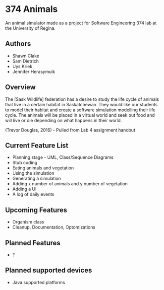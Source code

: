 # 374 Animals
An animal simulator made as a project for Software Engineering 374 lab at the University of Regina.

## Authors ##
* Shawn Clake   
* Sam Dietrich   
* Uys Kriek   
* Jennifer Herasymuik

## Overview ##
The [Sask Wildlife] federation has a desire to study the life cycle of animals that live in a certain habitat in Saskatchewan. They would like our students to model their habitat and create a software simulation modelling their life cycle. The animals will be placed in a virtual world and seek out food and will live or die depending on what happens in their world.

(Trevor Douglas, 2016) - Pulled from Lab 4 assignment handout

## Current Feature List ##
* Planning stage - UML, Class/Sequence Diagrams
* Stub coding
* Eating animals and vegetation 
* Using the simulation 
* Generating a simulation 
* Adding x number of animals and y number of vegetation 
* Adding a UI 
* A log of daily events

## Upcoming Features ##
* Organism class
* Cleanup, Documentation, Optomizations

## Planned Features ##
* ?

## Planned supported devices ##
* Java supported platforms

